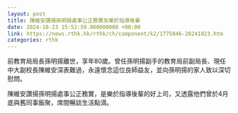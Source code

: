 ```yaml
---
layout: post
title: 陳維安讚揚孫明揚處事公正務實及樂於指導後輩
date: 2024-10-23 15:52:59.000000000 +08:00
link: https://news.rthk.hk/rthk/ch/component/k2/1775846-20241023.htm
categories: rthk
---
```


前教育局局長孫明揚離世，享年80歲。曾任孫明揚副手的教育局前副局長、現任中大副校長陳維安深表難過，永遠懷念這位良師益友，並向孫明揚的家人致以深切慰問。

陳維安讚揚孫明揚處事公正務實，是樂於指導後輩的好上司，又透露他們曾於4月底與舊同事飯聚，席間暢談生活點滴。
